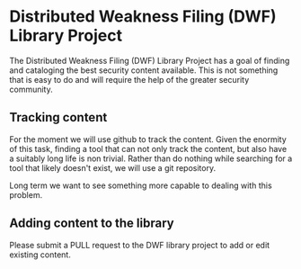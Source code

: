 # Distributed Weakness Filing (DWF) Library Project

The Distributed Weakness Filing (DWF) Library Project has a goal of finding
and cataloging the best security content available. This is not something
that is easy to do and will require the help of the greater security
community.

## Tracking content

For the moment we will use github to track the content. Given the enormity
of this task, finding a tool that can not only track the content, but also
have a suitably long life is non trivial. Rather than do nothing while
searching for a tool that likely doesn't exist, we will use a git
repository.

Long term we want to see something more capable to dealing with
this problem.

## Adding content to the library

Please submit a PULL request to the DWF library project to add or edit
existing content.

